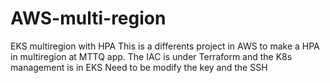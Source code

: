# AWS-multi-region
EKS multiregion with HPA
This is a differents project in AWS to make a HPA in multiregion at MTTQ app.
The IAC is under Terraform and the K8s management is in EKS
Need to be modify the key and the SSH

